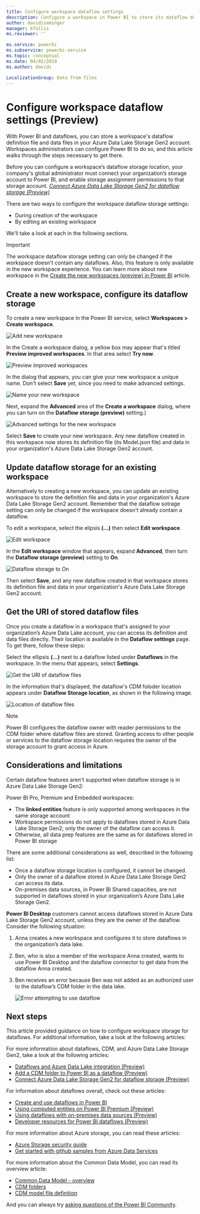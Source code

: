 ```yaml
---
title: Configure workspace dataflow settings
description: Configure a workspace in Power BI to store its dataflow definition and data files in Azure Data Lake Storage Gen2
author: davidiseminger
manager: kfollis
ms.reviewer: ''

ms.service: powerbi
ms.subservice: powerbi-service
ms.topic: conceptual
ms.date: 04/02/2019
ms.author: davidi

LocalizationGroup: Data from files
---
```

# Configure workspace dataflow settings (Preview)

With Power BI and dataflows, you can store a workspace's dataflow definition file and data files in your Azure Data Lake Storage Gen2 account. Workspaces administrators can configure Power BI to do so, and this article walks through the steps necessary to get there. 

Before you can configure a workspace’s dataflow storage location, your company's global administrator must connect your organization’s storage account to Power BI, and enable storage assignment permissions to that storage account. *[Connect Azure Data Lake Storage Gen2 for dataflow storage (Preview)](service-dataflows-connect-azure-data-lake-storage-gen2.md)* 

There are two ways to configure the workspace dataflow storage settings: 

* During creation of the workspace
* By editing an existing workspace

We'll take a look at each in the following sections. 

> [!IMPORTANT]
> The workspace dataflow storage setting can only be changed if the workspace doesn't contain any dataflows. Also, this feature is only available in the new workspace experience. You can learn more about new workspace in the [Create the new workspaces (preview) in Power BI](service-create-the-new-workspaces.md) article.

## Create a new workspace, configure its dataflow storage

To create a new workspace in the Power BI service, select **Workspaces > Create workspace**.

![Add new workspace](media/service-dataflows-configure-workspace-storage-settings/dataflow-storage-settings_01.jpg)

In the Create a workspace dialog, a yellow box may appear that's titled **Preview improved workspaces**. In that area select **Try now**.

![Preview improved workspaces](media/service-dataflows-configure-workspace-storage-settings/dataflow-storage-settings_02.jpg)

In the dialog that appears, you can give your new workspace a unique name. Don't select **Save** yet, since you need to make advanced settings.

![Name your new workspace](media/service-dataflows-configure-workspace-storage-settings/dataflow-storage-settings_03.jpg)

Next, expand the **Advanced** area of the **Create a workspace** dialog, where you can turn on the **Dataflow storage (preview)** setting.)

![Advanced settings for the new workspace](media/service-dataflows-configure-workspace-storage-settings/dataflow-storage-settings_04.jpg)

Select **Save** to create your new workspace. Any new dataflow created in this workspace now stores its definition file (its Model.json file) and data in your organization's Azure Data Lake Storage Gen2 account. 

## Update dataflow storage for an existing workspace

Alternatively to creating a new workspace, you can update an existing workspace to store the definition file and data in your organization's Azure Data Lake Storage Gen2 account. Remember that the dataflow sotrage setting can only be changed if the workspace doesn't already contain a dataflow.

To edit a workspace, select the elipsis **(...)** then select **Edit workspace**. 

![Edit workspace](media/service-dataflows-configure-workspace-storage-settings/dataflow-storage-settings_05.jpg)

In the **Edit workspace** window that appears, expand **Advanced**, then turn the **Dataflow storage (preview)** setting to **On**. 

![Dataflow storage to On](media/service-dataflows-configure-workspace-storage-settings/dataflow-storage-settings_06.jpg)

Then select **Save**, and any new dataflow created in that workspace stores its definition file and data in your organization's Azure Data Lake Storage Gen2 account.


## Get the URI of stored dataflow files

Once you create a dataflow in a workspace that's assigned to your organization’s Azure Data Lake account, you can access its definition and data files directly. Their location is available in the **Dataflow settings** page. To get there, follow these steps:

Select the ellipsis **(...)** next to a dataflow listed under **Dataflows** in the workspace. In the menu that appears, select **Settings**.

![Get the URI of dataflow files](media/service-dataflows-configure-workspace-storage-settings/dataflow-storage-settings_07.jpg)

In the information that's displayed, the dataflow's CDM foloder location appears under **Dataflow Storage location**, as shown in the following image.

![Location of dataflow files](media/service-dataflows-configure-workspace-storage-settings/dataflow-storage-settings_08.jpg)

> [!NOTE]
> Power BI configures the dataflow owner with reader permissions to the CDM folder where dataflow files are stored. Granting access to other people or services to the dataflow storage location requires the owner of the storage account to grant access in Azure.



## Considerations and limitations

Certain dataflow features aren't supported when dataflow storage is in Azure Data Lake Storage Gen2: 

Power BI Pro, Premium and Embedded workspaces:
* The **linked entities** feature is only supported among workspaces in the same storage account
* Workspace permissions do not apply to dataflows stored in Azure Data Lake Storage Gen2; only the owner of the dataflow can access it.
* Otherwise, all data prep features are the same as for dataflows stored in Power BI storage


There are some additional considerations as well, described in the following list:

* Once a dataflow storage location is configured, it cannot be changed.
* Only the owner of a dataflow stored in Azure Data Lake Storage Gen2 can access its data.
* On-premises data sources, in Power BI Shared capacities, are not supported in dataflows stored in your organization’s Azure Data Lake Storage Gen2.

**Power BI Desktop** customers cannot access dataflows stored in Azure Data Lake Storage Gen2 account, unless they are the owner of the dataflow. Consider the following situation:

1.	Anna creates a new workspace and configures it to store dataflows in the organization’s data lake.
2.	Ben, who is also a member of the workspace Anna created, wants to use Power BI Desktop and the dataflow connector to get data from the dataflow Anna created.
3.	Ben receives an error because Ben was not added as an authorized user to the dataflow’s CDM folder in the data lake.

    ![Error attempting to use dataflow](media/service-dataflows-configure-workspace-storage-settings/dataflow-storage-settings_08.jpg)


## Next steps

This article provided guidance on how to configure workspace storage for dataflows. For additional information, take a look at the following articles:

For more information about dataflows, CDM, and Azure Data Lake Storage Gen2, take a look at the following articles:

* [Dataflows and Azure Data Lake integration (Preview)](service-dataflows-azure-data-lake-integration.md)
* [Add a CDM folder to Power BI as a dataflow (Preview)](service-dataflows-add-cdm-folder.md)
* [Connect Azure Data Lake Storage Gen2 for dataflow storage (Preview)](service-dataflows-connect-azure-data-lake-storage-gen2.md)

For information about dataflows overall, check out these articles:

* [Create and use dataflows in Power BI](service-dataflows-create-use.md)
* [Using computed entities on Power BI Premium (Preview)](service-dataflows-computed-entities-premium.md)
* [Using dataflows with on-premises data sources (Preview)](service-dataflows-on-premises-gateways.md)
* [Developer resources for Power BI dataflows (Preview)](service-dataflows-developer-resources.md)

For more information about Azure storage, you can read these articles:

* [Azure Storage security guide](https://docs.microsoft.com/azure/storage/common/storage-security-guide)
* [Get started with github samples from Azure Data Services](https://aka.ms/cdmadstutorial)

For more information about the Common Data Model, you can read its overview article:

* [Common Data Model - overview ](https://docs.microsoft.com/powerapps/common-data-model/overview)
* [CDM folders](https://go.microsoft.com/fwlink/?linkid=2045304)
* [CDM model file definition](https://go.microsoft.com/fwlink/?linkid=2045521)

And you can always try [asking questions of the Power BI Community](http://community.powerbi.com/).
